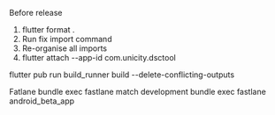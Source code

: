 Before release
1. flutter format .
2. Run fix import command
3. Re-organise all imports
4. flutter attach --app-id com.unicity.dsctool

flutter pub run build_runner build --delete-conflicting-outputs

Fatlane
bundle exec fastlane match development 
bundle exec fastlane android_beta_app
